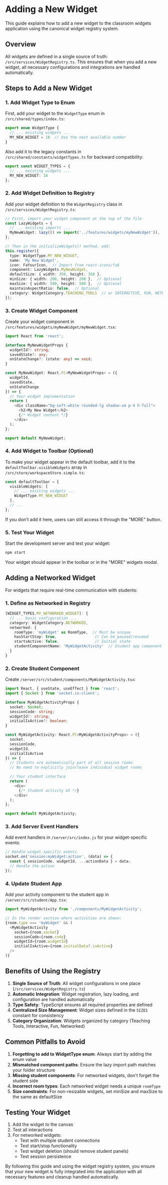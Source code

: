 # Adding a New Widget

This guide explains how to add a new widget to the classroom widgets application using the canonical widget registry system.

## Overview

All widgets are defined in a single source of truth: `/src/services/WidgetRegistry.ts`. This ensures that when you add a new widget, all necessary configurations and integrations are handled automatically.

## Steps to Add a New Widget

### 1. Add Widget Type to Enum

First, add your widget to the `WidgetType` enum in `/src/shared/types/index.ts`:

```typescript
export enum WidgetType {
  // ... existing widgets ...
  MY_NEW_WIDGET = 18  // Use the next available number
}
```

Also add it to the legacy constants in `/src/shared/constants/widgetTypes.ts` for backward compatibility:

```typescript
export const WIDGET_TYPES = {
  // ... existing widgets ...
  MY_NEW_WIDGET: 18
};
```

### 2. Add Widget Definition to Registry

Add your widget definition to the `WidgetRegistry` class in `/src/services/WidgetRegistry.ts`:

```typescript
// First, import your widget component at the top of the file
const LazyWidgets = {
  // ... existing imports ...
  MyNewWidget: lazy(() => import('../features/widgets/myNewWidget')),
};

// Then in the initializeWidgets() method, add:
this.register({
  type: WidgetType.MY_NEW_WIDGET,
  name: 'My New Widget',
  icon: FaYourIcon,  // Import from react-icons/fa6
  component: LazyWidgets.MyNewWidget,
  defaultSize: { width: 350, height: 350 },
  minSize: { width: 200, height: 200 },  // Optional
  maxSize: { width: 500, height: 500 },  // Optional
  maintainAspectRatio: false,  // Optional
  category: WidgetCategory.TEACHING_TOOLS  // or INTERACTIVE, FUN, NETWORKED
});
```

### 3. Create Widget Component

Create your widget component in `/src/features/widgets/myNewWidget/myNewWidget.tsx`:

```typescript
import React from 'react';

interface MyNewWidgetProps {
  widgetId?: string;
  savedState?: any;
  onStateChange?: (state: any) => void;
}

const MyNewWidget: React.FC<MyNewWidgetProps> = ({ 
  widgetId, 
  savedState, 
  onStateChange 
}) => {
  // Your widget implementation
  return (
    <div className="bg-soft-white rounded-lg shadow-sm p-4 h-full">
      <h2>My New Widget</h2>
      {/* Widget content */}
    </div>
  );
};

export default MyNewWidget;
```

### 4. Add Widget to Toolbar (Optional)

To make your widget appear in the default toolbar, add it to the `defaultToolbar.visibleWidgets` array in `/src/store/workspaceStore.simple.ts`:

```typescript
const defaultToolbar = {
  visibleWidgets: [
    // ... existing widgets ...
    WidgetType.MY_NEW_WIDGET
  ],
  // ...
};
```

If you don't add it here, users can still access it through the "MORE" button.

### 5. Test Your Widget

Start the development server and test your widget:

```bash
npm start
```

Your widget should appear in the toolbar or in the "MORE" widgets modal.

## Adding a Networked Widget

For widgets that require real-time communication with students:

### 1. Define as Networked in Registry

```typescript
[WIDGET_TYPES.MY_NETWORKED_WIDGET]: {
  // ... basic configuration ...
  category: WidgetCategory.NETWORKED,
  networked: {
    roomType: 'myWidget' as RoomType,  // Must be unique
    hasStartStop: true,                 // Can be paused/resumed
    startsActive: false,                // Initial state
    studentComponentName: 'MyWidgetActivity'  // Student app component
  }
}
```

### 2. Create Student Component

Create `/server/src/student/components/MyWidgetActivity.tsx`:

```typescript
import React, { useState, useEffect } from 'react';
import { Socket } from 'socket.io-client';

interface MyWidgetActivityProps {
  socket: Socket;
  sessionCode: string;
  widgetId?: string;
  initialIsActive?: boolean;
}

const MyWidgetActivity: React.FC<MyWidgetActivityProps> = ({ 
  socket, 
  sessionCode, 
  widgetId,
  initialIsActive 
}) => {
  // Students are automatically part of all session rooms
  // No need to explicitly join/leave individual widget rooms

  // Your student interface
  return (
    <div>
      {/* Student activity UI */}
    </div>
  );
};

export default MyWidgetActivity;
```

### 3. Add Server Event Handlers

Add event handlers in `/server/src/index.js` for your widget-specific events:

```javascript
// Handle widget-specific events
socket.on('session:myWidget:action', (data) => {
  const { sessionCode, widgetId, ...actionData } = data;
  // Handle the action
});
```

### 4. Update Student App

Add your activity component to the student app in `/server/src/student/App.tsx`:

```typescript
import MyWidgetActivity from './components/MyWidgetActivity';

// In the render section where activities are shown:
{room.type === 'myWidget' && (
  <MyWidgetActivity 
    socket={room.socket} 
    sessionCode={room.code}
    widgetId={room.widgetId}
    initialIsActive={room.initialData?.isActive}
  />
)}
```

## Benefits of Using the Registry

1. **Single Source of Truth**: All widget configurations in one place (`/src/services/WidgetRegistry.ts`)
2. **Automatic Integration**: Widget registration, lazy loading, and configuration are handled automatically
3. **Type Safety**: TypeScript ensures all required properties are defined
4. **Centralized Size Management**: Widget sizes defined in the `SIZES` constant for consistency
5. **Category Organization**: Widgets organized by category (Teaching Tools, Interactive, Fun, Networked)

## Common Pitfalls to Avoid

1. **Forgetting to add to WidgetType enum**: Always start by adding the enum value
2. **Mismatched component paths**: Ensure the lazy import path matches your folder structure
3. **Missing student components**: For networked widgets, don't forget the student side
4. **Incorrect room types**: Each networked widget needs a unique `roomType`
5. **Size constraints**: For non-resizable widgets, set minSize and maxSize to the same as defaultSize

## Testing Your Widget

1. Add the widget to the canvas
2. Test all interactions
3. For networked widgets:
   - Test with multiple student connections
   - Test start/stop functionality
   - Test widget deletion (should remove student panels)
   - Test session persistence

By following this guide and using the widget registry system, you ensure that your new widget is fully integrated into the application with all necessary features and cleanup handled automatically.